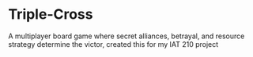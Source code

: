 # Triple-Cross
A multiplayer board game where secret alliances, betrayal, and resource strategy determine the victor, created this for my IAT 210 project
